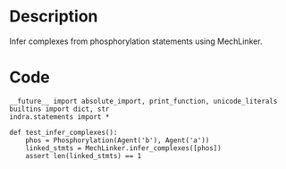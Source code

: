 # Description
Infer complexes from phosphorylation statements using MechLinker.

# Code
```
__future__ import absolute_import, print_function, unicode_literals
builtins import dict, str
indra.statements import *

def test_infer_complexes():
    phos = Phosphorylation(Agent('b'), Agent('a'))
    linked_stmts = MechLinker.infer_complexes([phos])
    assert len(linked_stmts) == 1

```
